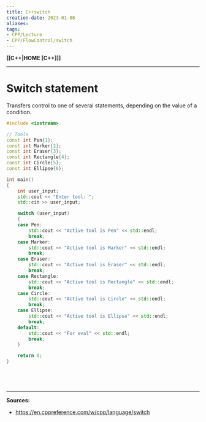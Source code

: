 ```yaml
---
title: C++switch
creation-date: 2023-01-08
aliases:
tags:
- CPP/Lecture
- CPP/FlowControl/switch
---
```

**[[C++|HOME [C++]]]**

---
# Switch statement
Transfers control to one of several statements, depending on the value of a condition.

```cpp
#include <iostream>

// Tools
const int Pen{1};
const int Marker{2};
const int Eraser{3};
const int Rectangle{4};
const int Circle{5};
const int Ellipse{6};

int main()
{
    int user_input;
    std::cout << "Enter tool: ";
    std::cin >> user_input;

    switch (user_input)
    {
    case Pen:
        std::cout << "Active tool is Pen" << std::endl;
        break;
    case Marker:
        std::cout << "Active tool is Marker" << std::endl;
        break;
    case Eraser:
        std::cout << "Active tool is Eraser" << std::endl;
        break;
    case Rectangle:
        std::cout << "Active tool is Rectangle" << std::endl;
        break;
    case Circle:
        std::cout << "Active tool is Circle" << std::endl;
        break;
    case Ellipse:
        std::cout << "Active tool is Ellipse" << std::endl;
        break;
    default:
        std::cout << "For eval" << std::endl;
        break;
    }

    return 0;
}
```

<br>

# 
---
**Sources:**
- https://en.cppreference.com/w/cpp/language/switch